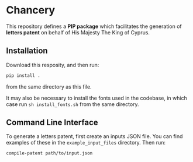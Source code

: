 # Chancery

This repository defines a **PIP package** which facilitates the generation of **letters patent** on behalf of His Majesty The King of Cyprus.

## Installation

Download this resposity, and then run:

```sh
pip install .
```

from the same directory as this file.

It may also be necessary to install the fonts used in the codebase, in which case run `sh install_fonts.sh` from the same directory.

## Command Line Interface

To generate a letters patent, first create an inputs JSON file. You can find examples of these in the `example_input_files` directory. Then run:

```sh
compile-patent path/to/input.json
```
